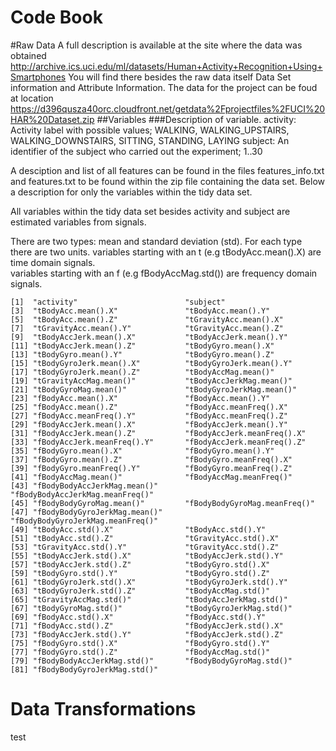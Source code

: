Code Book
===================
#Raw Data
A full description is available at the site where the data was obtained 
http://archive.ics.uci.edu/ml/datasets/Human+Activity+Recognition+Using+Smartphones
You will find there besides the raw data itself Data Set information and Attribute Information. 
The data for the project can be foud at location 
https://d396qusza40orc.cloudfront.net/getdata%2Fprojectfiles%2FUCI%20HAR%20Dataset.zip 
##Variables
###Description of variable. 
activity:  Activity label with possible values; WALKING, WALKING_UPSTAIRS, WALKING_DOWNSTAIRS, SITTING, STANDING, LAYING
subject: An identifier of the subject who carried out the experiment; 1..30 

A desciption and list of all features can be found in the files features_info.txt and features.txt to be found within the zip file containing the data set.
Below a description for only the variables within the tidy data set. 

All variables within the tidy data set besides activity and subject are estimated variables from signals. 

There are two types:
	mean and standard deviation (std).
For each type there are two units. 
	variables starting with an t (e.g tBodyAcc.mean().X) are time domain signals.   
	variables starting with an f (e.g fBodyAccMag.std()) are frequency domain signals.

 
	[1]  "activity"                        "subject"                        
	[3]  "tBodyAcc.mean().X"               "tBodyAcc.mean().Y"              
	[5]  "tBodyAcc.mean().Z"               "tGravityAcc.mean().X"           
	[7]  "tGravityAcc.mean().Y"            "tGravityAcc.mean().Z"           
	[9]  "tBodyAccJerk.mean().X"           "tBodyAccJerk.mean().Y"          
	[11] "tBodyAccJerk.mean().Z"           "tBodyGyro.mean().X"             
	[13] "tBodyGyro.mean().Y"              "tBodyGyro.mean().Z"             
	[15] "tBodyGyroJerk.mean().X"          "tBodyGyroJerk.mean().Y"         
	[17] "tBodyGyroJerk.mean().Z"          "tBodyAccMag.mean()"             
	[19] "tGravityAccMag.mean()"           "tBodyAccJerkMag.mean()"         
	[21] "tBodyGyroMag.mean()"             "tBodyGyroJerkMag.mean()"        
	[23] "fBodyAcc.mean().X"               "fBodyAcc.mean().Y"              
	[25] "fBodyAcc.mean().Z"               "fBodyAcc.meanFreq().X"          
	[27] "fBodyAcc.meanFreq().Y"           "fBodyAcc.meanFreq().Z"          
	[29] "fBodyAccJerk.mean().X"           "fBodyAccJerk.mean().Y"          
	[31] "fBodyAccJerk.mean().Z"           "fBodyAccJerk.meanFreq().X"      
	[33] "fBodyAccJerk.meanFreq().Y"       "fBodyAccJerk.meanFreq().Z"      
	[35] "fBodyGyro.mean().X"              "fBodyGyro.mean().Y"             
	[37] "fBodyGyro.mean().Z"              "fBodyGyro.meanFreq().X"         
	[39] "fBodyGyro.meanFreq().Y"          "fBodyGyro.meanFreq().Z"         
	[41] "fBodyAccMag.mean()"              "fBodyAccMag.meanFreq()"         
	[43] "fBodyBodyAccJerkMag.mean()"      "fBodyBodyAccJerkMag.meanFreq()" 
	[45] "fBodyBodyGyroMag.mean()"         "fBodyBodyGyroMag.meanFreq()"    
	[47] "fBodyBodyGyroJerkMag.mean()"     "fBodyBodyGyroJerkMag.meanFreq()"
	[49] "tBodyAcc.std().X"                "tBodyAcc.std().Y"               
	[51] "tBodyAcc.std().Z"                "tGravityAcc.std().X"            
	[53] "tGravityAcc.std().Y"             "tGravityAcc.std().Z"            
	[55] "tBodyAccJerk.std().X"            "tBodyAccJerk.std().Y"           
	[57] "tBodyAccJerk.std().Z"            "tBodyGyro.std().X"              
	[59] "tBodyGyro.std().Y"               "tBodyGyro.std().Z"              
	[61] "tBodyGyroJerk.std().X"           "tBodyGyroJerk.std().Y"          
	[63] "tBodyGyroJerk.std().Z"           "tBodyAccMag.std()"              
	[65] "tGravityAccMag.std()"            "tBodyAccJerkMag.std()"          
	[67] "tBodyGyroMag.std()"              "tBodyGyroJerkMag.std()"         
	[69] "fBodyAcc.std().X"                "fBodyAcc.std().Y"               
	[71] "fBodyAcc.std().Z"                "fBodyAccJerk.std().X"           
	[73] "fBodyAccJerk.std().Y"            "fBodyAccJerk.std().Z"           
	[75] "fBodyGyro.std().X"               "fBodyGyro.std().Y"              
	[77] "fBodyGyro.std().Z"               "fBodyAccMag.std()"              
	[79] "fBodyBodyAccJerkMag.std()"       "fBodyBodyGyroMag.std()"         
	[81] "fBodyBodyGyroJerkMag.std()"     



Data Transformations
===================

test
